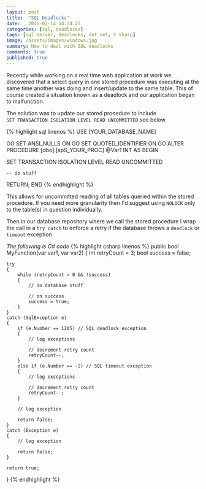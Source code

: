 ```yaml
---
layout: post
title:  "SQL Deadlocks"
date:   2015-07-14 14:34:25
categories: [sql, deadlocks]
tags: [sql server, deadlocks, dot net, C Sharp]
image: /assets/images/windows.jpg
summary: How to deal with SQL deadlocks
comments: true
published: true
---
```

Recently while working on a real time web application at work we discovered that a select query in one stored procedure was executing at the same time another was doing and insert/update to the same table. This of course created a situation known 
as a deadlock and our application began to malfunction.

The solution was to update our stored procedure to include<br />
`SET TRANSACTION ISOLATION LEVEL READ UNCOMMITTED` see below.

{% highlight sql linenos %}
USE [YOUR_DATABASE_NAME]

GO
SET ANSI_NULLS ON
GO
SET QUOTED_IDENTIFIER ON
GO
ALTER PROCEDURE [dbo].[spS_YOUR_PROC]
	@Var1 INT
AS
BEGIN

SET TRANSACTION ISOLATION LEVEL READ UNCOMMITTED

	-- do stuff

RETURN;
END
{% endhighlight %}

This allows for uncommitted reading of all tables queried within the stored procedure. If you need more granularity then I'd suggest using `NOLOCK` 
only to the table(s) in question individually.

Then in our database repository where we call the stored procedure I wrap the call in a `try catch` to enforce a retry if the database throws a `deadlock` or `timeout` exception

<em>The following is C# code</em>
{% highlight csharp linenos %}
public bool MyFunction(var var1, var var2)
{
    int retryCount = 3;
    bool success = false;
    
    try
    {
    	while (retryCount > 0 && !success)
    	{
    		// do database stuff
    		
    		// on success
    		success = true;
    	}
    }
    catch (SqlException e)
    {
    	if (e.Number == 1205) // SQL deadlock exception
    	{
    		// log exceptions
    		
    		// decrement retry count
    		retryCount--;
    	}
    	else if (e.Number == -2) // SQL timeout exception
    	{
    		// log exceptions
    		
    		// decrement retry count
    		retryCount--;
    	}
    
    	// log exception
    	
    	return false;
    }
    catch (Exception e)
    {
    	// log exception
    	
    	return false;
    }
    
    return true;
}
{% endhighlight %}

[jekyll]:      http://jekyllrb.com
[jekyll-gh]:   https://github.com/jekyll/jekyll
[jekyll-help]: https://github.com/jekyll/jekyll-help
